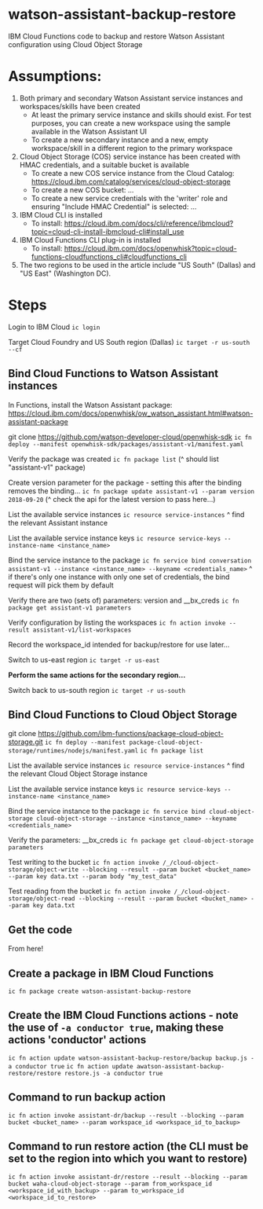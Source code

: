 # watson-assistant-backup-restore
IBM Cloud Functions code to backup and restore Watson Assistant configuration using Cloud Object Storage

# Assumptions: 
1. Both primary and secondary Watson Assistant service instances and workspaces/skills have been created
    - At least the primary service instance and skills should exist. For test purposes, you can create a new workspace using the sample available in the Watson Assistant UI
    - To create a new secondary instance and a new, empty workspace/skill in a different region to the primary workspace
2. Cloud Object Storage (COS) service instance has been created with HMAC credentials, and a suitable bucket is available
    - To create a new COS service instance from the Cloud Catalog: https://cloud.ibm.com/catalog/services/cloud-object-storage
    - To create a new COS bucket: ... 
    - To create a new service credentials with the 'writer' role and ensuring "Include HMAC Credential" is selected: ... 
3. IBM Cloud CLI is installed
    - To install: https://cloud.ibm.com/docs/cli/reference/ibmcloud?topic=cloud-cli-install-ibmcloud-cli#install_use
4. IBM Cloud Functions CLI plug-in is installed
    - To install: https://cloud.ibm.com/docs/openwhisk?topic=cloud-functions-cloudfunctions_cli#cloudfunctions_cli
5. The two regions to be used in the article include "US South" (Dallas) and "US East" (Washington DC).

# Steps
Login to IBM Cloud
```ic login```

Target Cloud Foundry and US South region (Dallas)
`ic target -r us-south --cf`

## Bind Cloud Functions to Watson Assistant instances
In Functions, install the Watson Assistant package: https://cloud.ibm.com/docs/openwhisk/ow_watson_assistant.html#watson-assistant-package

git clone https://github.com/watson-developer-cloud/openwhisk-sdk
`ic fn deploy --manifest openwhisk-sdk/packages/assistant-v1/manifest.yaml`

Verify the package was created
`ic fn package list`
(^ should list "assistant-v1" package)

Create version parameter for the package - setting this after the binding removes the binding...
`ic fn package update assistant-v1 --param version 2018-09-20`
(^ check the api for the latest version to pass here...)

List the available service instances
`ic resource service-instances`
^ find the relevant Assistant instance

List the available service instance keys
`ic resource service-keys --instance-name <instance_name>`

Bind the service instance to the package
`ic fn service bind conversation assistant-v1 --instance <instance_name> --keyname <credentials_name>`
^ if there's only one instance with only one set of credentials, the bind request will pick them by default

Verify there are two (sets of) parameters: version and __bx_creds
`ic fn package get assistant-v1 parameters`

Verify configuration by listing the workspaces
`ic fn action invoke --result assistant-v1/list-workspaces`

Record the workspace_id intended for backup/restore for use later...

Switch to us-east region
`ic target -r us-east`

**Perform the same actions for the secondary region...**

Switch back to us-south region
`ic target -r us-south`

## Bind Cloud Functions to Cloud Object Storage

git clone https://github.com/ibm-functions/package-cloud-object-storage.git
`ic fn deploy --manifest package-cloud-object-storage/runtimes/nodejs/manifest.yaml`
`ic fn package list`

List the available service instances
`ic resource service-instances`
^ find the relevant Cloud Object Storage instance

List the available service instance keys
`ic resource service-keys --instance-name <instance_name>`

Bind the service instance to the package
`ic fn service bind cloud-object-storage cloud-object-storage --instance <instance_name> --keyname <credentials_name>`

Verify the parameters: __bx_creds
`ic fn package get cloud-object-storage parameters`

Test writing to the bucket
`ic fn action invoke /_/cloud-object-storage/object-write --blocking --result --param bucket <bucket_name> --param key data.txt --param body "my_test_data"`

Test reading from the bucket
`ic fn action invoke /_/cloud-object-storage/object-read --blocking --result --param bucket <bucket_name> --param key data.txt`

## Get the code
From here!

## Create a package in IBM Cloud Functions
`ic fn package create watson-assistant-backup-restore`

## Create the IBM Cloud Functions actions - note the use of `-a conductor true`, making these actions 'conductor' actions
`ic fn action update watson-assistant-backup-restore/backup backup.js -a conductor true`
`ic fn action update awatson-assistant-backup-restore/restore restore.js -a conductor true`

## Command to run backup action
`ic fn action invoke assistant-dr/backup --result --blocking --param bucket <bucket_name> --param workspace_id <workspace_id_to_backup>`

## Command to run restore action (the CLI must be set to the region into which you want to restore)
`ic fn action invoke assistant-dr/restore --result --blocking --param bucket waha-cloud-object-storage --param from_workspace_id <workspace_id_with_backup> --param to_workspace_id <workspace_id_to_restore>`

